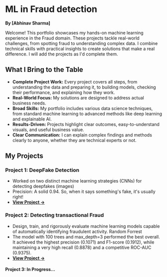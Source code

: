 # ML in Fraud detection 

**By [Abhinav Sharma]**

Welcome! This portfolio showcases my hands-on machine learning experience in the Fraud domain. These projects tackle real-world challenges, from spotting fraud to understanding complex data. I combine technical skills with practical insights to create solutions that make a real difference. I will add the projects as I'd complete them. 



## What I Bring to the Table

* **Complete Project Work:** Every project covers all steps, from understanding the data and preparing it, to building models, checking their performance, and explaining how they work.
* **Real-World Focus:** My solutions are designed to address actual business needs.
* **Broad Skills:** My portfolio includes various data science techniques, from standard machine learning to advanced methods like deep learning and explainable AI.
* **Results-Driven:** Projects highlight clear outcomes, easy-to-understand visuals, and useful business value.
* **Clear Communication:** I can explain complex findings and methods clearly to anyone, whether they are technical experts or not.

## My Projects

### Project 1: DeepFake Detection
* Worked on two distinct machine learning strategies (CNNs) for detecting deepfakes (images)
* Precision: A solid 0.94. So, when it says something's fake, it's usually right!
* **[View Project →](./deepfake_detection)**

### Project 2: Detecting transactional Fraud
* Design, train, and rigorously evaluate machine learning models capable of automatically identifying fraudulent activity.  Random Forrest
* The model with 100 trees and max_depth=3 performed the best overall. It achieved the highest precision (0.1071) and F1-score (0.1912), while maintaining a very high recall (0.8878) and a competitive ROC-AUC (0.9375).
* **[View Project →](./Detecting_Transaction_Fraud)**

#### Project 3: In Progress...
